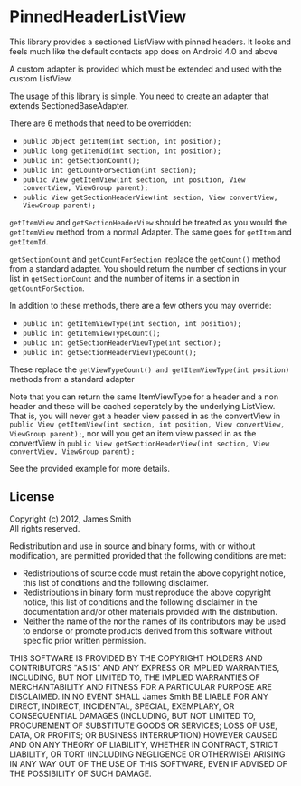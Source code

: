 PinnedHeaderListView
================

This library provides a sectioned ListView with pinned headers. It looks and feels much like the default contacts app does on Android 4.0 and above

A custom adapter is provided which must be extended and used with the custom ListView.

The usage of this library is simple. You need to create an adapter that extends SectionedBaseAdapter.

There are 6 methods that need to be overridden:

* ```public Object getItem(int section, int position);```
* ```public long getItemId(int section, int position);```
* ```public int getSectionCount();```
* ```public int getCountForSection(int section);```
* ```public View getItemView(int section, int position, View convertView, ViewGroup parent);```
* ```public View getSectionHeaderView(int section, View convertView, ViewGroup parent);```

```getItemView``` and ```getSectionHeaderView``` should be treated as you would the ```getItemView``` method from a normal Adapter.
The same goes for ```getItem``` and ```getItemId```.

```getSectionCount``` and ```getCountForSection ```replace the ```getCount()``` method from a standard adapter.
You should return the number of sections in your list in ```getSectionCount``` and the number of items in a section in ```getCountForSection```.

In addition to these methods, there are a few others you may override:

* ```public int getItemViewType(int section, int position);```
* ```public int getItemViewTypeCount();```
* ```public int getSectionHeaderViewType(int section);```
* ```public int getSectionHeaderViewTypeCount();```

These replace the ```getViewTypeCount() and getItemViewType(int position)``` methods from a standard adapter

Note that you can return the same ItemViewType for a header and a non header and these will be cached seperately by the underlying ListView.  
That is, you will never get a header view passed in as the convertView in ```public View getItemView(int section, int position, View convertView, ViewGroup parent);```,
nor will you get an item view passed in as the convertView in ```public View getSectionHeaderView(int section, View convertView, ViewGroup parent);```

See the provided example for more details.

License
-------
Copyright (c) 2012, James Smith  
All rights reserved.  

Redistribution and use in source and binary forms, with or without
modification, are permitted provided that the following conditions are met:  
* Redistributions of source code must retain the above copyright
  notice, this list of conditions and the following disclaimer.  
* Redistributions in binary form must reproduce the above copyright
  notice, this list of conditions and the following disclaimer in the
  documentation and/or other materials provided with the distribution.  
* Neither the name of the <organization> nor the
  names of its contributors may be used to endorse or promote products
  derived from this software without specific prior written permission.  

THIS SOFTWARE IS PROVIDED BY THE COPYRIGHT HOLDERS AND CONTRIBUTORS "AS IS" AND
ANY EXPRESS OR IMPLIED WARRANTIES, INCLUDING, BUT NOT LIMITED TO, THE IMPLIED
WARRANTIES OF MERCHANTABILITY AND FITNESS FOR A PARTICULAR PURPOSE ARE
DISCLAIMED. IN NO EVENT SHALL James Smith BE LIABLE FOR ANY
DIRECT, INDIRECT, INCIDENTAL, SPECIAL, EXEMPLARY, OR CONSEQUENTIAL DAMAGES
(INCLUDING, BUT NOT LIMITED TO, PROCUREMENT OF SUBSTITUTE GOODS OR SERVICES;
LOSS OF USE, DATA, OR PROFITS; OR BUSINESS INTERRUPTION) HOWEVER CAUSED AND
ON ANY THEORY OF LIABILITY, WHETHER IN CONTRACT, STRICT LIABILITY, OR TORT
(INCLUDING NEGLIGENCE OR OTHERWISE) ARISING IN ANY WAY OUT OF THE USE OF THIS
SOFTWARE, EVEN IF ADVISED OF THE POSSIBILITY OF SUCH DAMAGE.
